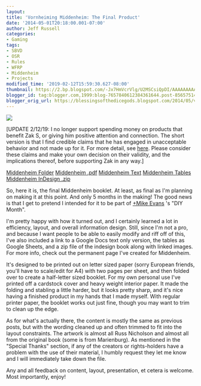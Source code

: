 ```yaml
---
layout:  
title: 'Vornheiming Middenheim: The Final Product'
date: '2014-05-01T20:18:00.001-07:00'
author: Jeff Russell
categories:
- Gaming
tags:
- SBVD
- OSR
- Rules
- WFRP
- Middenheim
- Projects
modified_time: '2019-02-12T15:59:30.627-08:00'
thumbnail: https://2.bp.blogspot.com/-Jx7HmVcrVlg/U2MSCsiQpDI/AAAAAAAAAtM/u-u4LGN_F5A/s72-c/blogCoverLink.jpg
blogger_id: tag:blogger.com,1999:blog-7657840612384361644.post-8565751462742510717
blogger_orig_url: https://blessingsofthedicegods.blogspot.com/2014/05/vornheiming-middenheim-final-product.html
---
```


 [![](https://2.bp.blogspot.com/-Jx7HmVcrVlg/U2MSCsiQpDI/AAAAAAAAAtM/u-u4LGN_F5A/s1600/blogCoverLink.jpg)](https://drive.google.com/file/d/0B1rzqcHHeoUyak9XTzh4cGNiWTg/edit?usp=sharing) 
  

[UPDATE 2/12/19: I no longer support spending money on products that benefit Zak S, or giving him positive attention and connection. The short version is that I find credible claims that he has engaged in unacceptable behavior and not made up for it. For more detail, see [here](%7B%7B%20site.baseurl%20%7D%7D%7B%%20post_url%202019-02-12-removing-support-from-zak-smith%20%%7D). Please consider these claims and make your own decision on their validity, and the implications thereof, before supporting Zak in any way.]  
  
[Middenheim Folder](https://drive.google.com/folderview?id=0B1rzqcHHeoUyMmtJZ3p2NHZEQWs&usp=sharing)  [Middenheim .pdf](https://drive.google.com/file/d/0B1rzqcHHeoUyMEdjTUExMjhmWE0/edit?usp=sharing)  [Middenheim Text](https://docs.google.com/document/d/1yCnEfZYdRjvV2r3qXAVVPdRgg8DwMqmrNtzkxIOfkjg/edit?usp=sharing)  [Middenheim Tables](https://docs.google.com/spreadsheet/ccc?key=0AlrzqcHHeoUydFUzckVNM2QxM2FnOEVydFZjYVhFQXc&usp=sharing)  [Middenheim InDesign .zip](https://drive.google.com/file/d/0B1rzqcHHeoUyejN3NF8ta2NucDA/edit?usp=sharing) 
  

So, here it is, the final Middenheim booklet. At least, as final as I'm planning on making it at this point. And only 5 months in the making! The good news is that I get to pretend I intended for it to be part of [+Mike Evans](https://plus.google.com/104780290634286531079) 's "DIY Month".  
  

I'm pretty happy with how it turned out, and I certainly learned a lot in efficiency, layout, and overall information design. Still, since I'm not a pro, and because I want people to be able to easily modify and riff off of this, I've also included a link to a Google Docs text only version, the tables as Google Sheets, and a zip file of the indesign book along with linked images. For more info, check out the permanent page I've created for Middenheim. 
  

It's designed to be printed out on letter sized paper (sorry European friends, you'll have to scale/edit for A4) with two pages per sheet, and then folded over to create a half-letter sized booklet. For my own personal use I've printed off a cardstock cover and heavy weight interior paper. It made the folding and stabling a little harder, but it looks pretty sharp, and it's nice having a finished product in my hands that I made myself. With regular printer paper, the booklet works out just fine, though you may want to trim to clean up the edge. 
  

As for what's actually there, the content is mostly the same as previous posts, but with the wording cleaned up and often trimmed to fit into the layout constraints. The artwork is almost all Russ Nicholson and almost all from the original book (some is from Marienburg). As mentioned in the "Special Thanks" section, if any of the creators or rights-holders have a problem with the use of their material, I humbly request they let me know and I will immediately take down the file. 
  

Any and all feedback on content, layout, presentation, et cetera is welcome. Most importantly, enjoy! 
